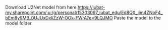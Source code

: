 Download U2Net model from here https://iubat-my.sharepoint.com/:u:/g/personal/15303067_iubat_edu/Ed8QX_iim4ZNoF4_bEm8y9MB_0UJUxDxliZzW-OOk-FWrA?e=9LQJMO
Paste the model to the model folder.
